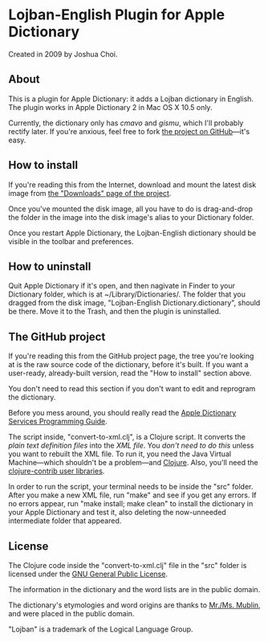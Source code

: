 Lojban-English Plugin for Apple Dictionary
==========================================

Created in 2009 by Joshua Choi.

About
-----

This is a plugin for Apple Dictionary: it adds a Lojban dictionary in English. The plugin works in Apple Dictionary 2 in Mac OS X 10.5 only.

Currently, the dictionary only has *cmavo* and *gismu*, which I'll probably rectify later. If you're anxious, feel free to fork [the project on GitHub](http://github.com/joshua-choi/lojban-english-apple-dictionary)—it's easy.

How to install
--------------

If you're reading this from the Internet, download and mount the latest disk image from [the "Downloads" page of the project](http://github.com/joshua-choi/lojban-english-apple-dictionary/downloads).

Once you've mounted the disk image, all you have to do is drag-and-drop the folder in the image into the disk image's alias to your Dictionary folder.

Once you restart Apple Dictionary, the Lojban-English dictionary should be visible in the toolbar and preferences.

How to uninstall
----------------

Quit Apple Dictionary if it's open, and then nagivate in Finder to your Dictionary folder, which is at ~/Library/Dictionaries/. The folder that you dragged from the disk image, "Lojban-English Dictionary.dictionary", should be there. Move it to the Trash, and then the plugin is uninstalled.

The GitHub project
------------------

If you're reading this from the GitHub project page, the tree you're looking at is the raw source code of the dictionary, before it's built. If you want a user-ready, already-built version, read the "How to install" section above.

You don't need to read this section if you don't want to edit and reprogram the dictionary.

Before you mess around, you should really read the [Apple Dictionary Services Programming Guide](http://developer.apple.com/documentation/userexperience/Conceptual/DictionaryServicesProgGuide/Introduction/Introduction.html).

The script inside, "convert-to-xml.clj", is a Clojure script. It converts the *plain text definition files* into the *XML file*. You *don't need to do this* unless you want to rebuilt the XML file. To run it, you need the Java Virtual Machine—which shouldn't be a problem—and [Clojure](http://www.clojure.org). Also, you'll need the [clojure-contrib user libraries](http://www.github.com/kevinoneill/clojure-contrib/).

In order to run the script, your terminal needs to be inside the "src" folder. After you make a new XML file, run "make" and see if you get any errors. If no errors appear, run "make install; make clean" to install the dictionary in your Apple Dictionary and test it, also deleting the now-unneeded intermediate folder that appeared.

License
-------

The Clojure code inside the "convert-to-xml.clj" file in the "src" folder is licensed under the [GNU General Public License](http://creativecommons.org/licenses/GPL/2.0/).

The information in the dictionary and the word lists are in the public domain.

The dictionary's etymologies and word origins are thanks to [Mr./Ms. Mublin](https://www.dealloc.org/~mublin/), and were placed in the public domain.

"Lojban" is a trademark of the Logical Language Group.


